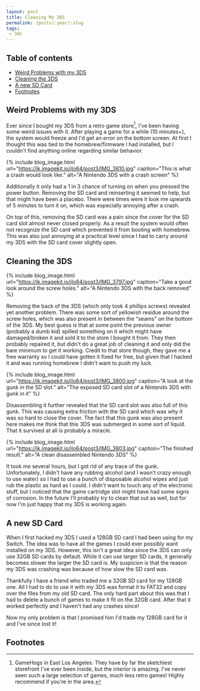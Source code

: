 ```yaml
---
layout: post
title: Cleaning My 3DS
permalink: /posts/:year/:slug
tags:
 - 3ds
---
```


## Table of contents
- [Weird Problems with my 3DS](#weird-problems-with-my-3ds)
- [Cleaning the 3DS](#cleaning-the-3ds)
- [A new SD Card](#a-new-sd-card)
- [Footnotes](#footnotes)

## Weird Problems with my 3DS

Ever since I bought my 3DS from a retro game store[^1], I've been having some weird issues with it.
After playing a game for a while (10 minutes+), the system would freeze and I'd get an error on the bottom screen.
At first I thought this was tied to the homebrew/firmware I had installed, but I couldn't find anything online regarding similar behavior.

{% include blog_image.html url="https://ik.imagekit.io/jlo64/post3/IMG_3810.jpg" caption="This is what a crash would look like." alt="A Nintendo 3DS with a crash screen" %}

Additionally it only had a 1 in 3 chance of turning on when you pressed the power button.
Removing the SD card and reinserting it seemed to help, but that might have been a placebo.
There were times were it look me upwards of 5 minutes to turn it on, which was especially annoying after a crash.

On top of this, removing the SD card was a pain since the cover for the SD card slot almost never closed properly.
As a result the system would often not recognize the SD card which prevented it from booting with homebrew.
This was also just annoying at a practical level since I had to carry around my 3DS with the SD card cover slightly open.

## Cleaning the 3DS

{% include blog_image.html url="https://ik.imagekit.io/jlo64/post3/IMG_3797.jpg" caption="Take a good look around the screw holes." alt="A Nintendo 3DS with the back removed" %}

Removing the back of the 3DS (which only took 4 phillips screws) revealed yet another problem.
There was some sort of yellowish residue around the screw holes, which was also present in between the "seams" on the bottom of the 3DS.
My best guess is that at some point the previous owner (probably a dumb kid) spilled something on it which might have damaged/broken it and sold it to the store I bought it from.
They then probably repaired it, but didn't do a great job of cleaning it and only did the bare minimum to get it working.
Credit to that store though, they gave me a free warranty so I could have gotten it fixed for free, but given that I hacked it and was running homebrew I didn't want to push my luck.

{% include blog_image.html url="https://ik.imagekit.io/jlo64/post3/IMG_3800.jpg" caption="A look at the gunk in the SD slot." alt="The exposed SD card slot of a Nintendo 3DS with gunk in it" %}

Disassembling it further revealed that the SD card slot was also full of this gunk.
This was causing extra friction with the SD card which was why it was so hard to close the cover.
The fact that this gunk was also present here makes me think that this 3DS was submerged in some sort of liquid.
That it survived at all is probably a miracle.

{% include blog_image.html url="https://ik.imagekit.io/jlo64/post3/IMG_3803.jpg" caption="The finished result." alt="A clean disassembled Nintendo 3DS" %}

It took me several hours, but I got rid of any trace of the gunk.
Unfortunately, I didn't have any rubbing alcohol (and I wasn't crazy enough to use water) so I had to use a bunch of disposable alcohol wipes and just rub the plastic as hard as I could.
I didn't want to touch any of the electronic stuff, but I noticed that the game cartridge slot might have had some signs of corrosion.
In the future I'll probably try to clean that out as well, but for now I'm just happy that my 3DS is working again.

## A new SD Card

When I first hacked my 3DS I used a 128GB SD card I had been using for my Switch.
The idea was to have all the games I could ever possibly want installed on my 3DS.
However, this isn't a great idea since the 3DS can only use 32GB SD cards by default.
While it can use larger SD cards, it generally becomes slower the larger the SD card is.
My suspicion is that the reason my 3DS was crashing was because of how slow the SD card was.

Thankfully I have a friend who traded me a 32GB SD card for my 128GB one.
All I had to do to use it with my 3DS was format it to FAT32 and copy over the files from my old SD card.
The only hard part about this was that I had to delete a bunch of games to make it fit on the 32GB card.
After that it worked perfectly and I haven't had any crashes since!

Now my only problem is that I promised him I'd trade my 128GB card for it and I've since lost it!

## Footnotes

[^1]: GameHogs in East Los Angeles. They have by far the sketchiest storefront I've ever been inside, but the interior is amazing. I've never seen such a large selection of games, much less retro games! Highly recommend if you're in the area.